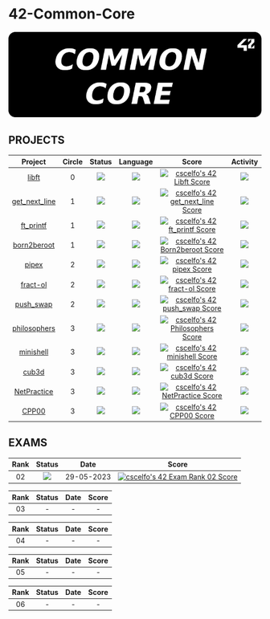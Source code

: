 # 42-Common-Core

<p align="center">
	<img src="https://github.com/Scelfo42/Scelfo42/blob/main/42_banners/Common-Core-banner.png">
</p>

## PROJECTS
<div align="center">

| Project | Circle | Status | Language | Score | Activity |
| :---: | :---: | :---: | :---: | :---: | :---: |
| [libft](https://github.com/Scelfo42/libft) | 0 | <img src="https://img.shields.io/badge/done-sucess" /> |<img src="https://img.shields.io/github/languages/top/Scelfo42/libft" /> | [![cscelfo's 42 Libft Score](https://badge42.vercel.app/api/v2/clg22s3a2000608ml2qvs6aly/project/2817953)](https://github.com/JaeSeoKim/badge42) | <img src="https://img.shields.io/github/last-commit/Scelfo42/libft" /> |
| [get_next_line](https://github.com/Scelfo42/get_next_line) | 1 | <img src="https://img.shields.io/badge/done-sucess" /> |<img src="https://img.shields.io/github/languages/top/Scelfo42/get_next_line" /> | [![cscelfo's 42 get_next_line Score](https://badge42.vercel.app/api/v2/clg22s3a2000608ml2qvs6aly/project/2878670)](https://github.com/JaeSeoKim/badge42) | <img src="https://img.shields.io/github/last-commit/Scelfo42/get_next_line" /> |
| [ft_printf](https://github.com/Scelfo42/ft_printf) | 1 | <img src="https://img.shields.io/badge/done-sucess" /> | <img src="https://img.shields.io/github/languages/top/Scelfo42/ft_printf" /> | [![cscelfo's 42 ft_printf Score](https://badge42.vercel.app/api/v2/clg22s3a2000608ml2qvs6aly/project/2878560)](https://github.com/JaeSeoKim/badge42) | <img src="https://img.shields.io/github/last-commit/jotavare/ft_printf" /> |
| [born2beroot](https://github.com/Scelfo42/born2beroot) | 1 | <img src="https://img.shields.io/badge/done-sucess" /> | <img src="https://img.shields.io/github/languages/top/Scelfo42/born2beroot" /> | [![cscelfo's 42 Born2beroot Score](https://badge42.vercel.app/api/v2/clg22s3a2000608ml2qvs6aly/project/2891669)](https://github.com/JaeSeoKim/badge42) | <img src="https://img.shields.io/github/last-commit/jotavare/born2beroot" /> |
| [pipex](https://github.com/Scelfo42/pipex) | 2 | <img src="https://img.shields.io/badge/done-sucess" /> | <img src="https://img.shields.io/github/languages/top/Scelfo42/pipex" /> | [![cscelfo's 42 pipex Score](https://badge42.vercel.app/api/v2/clg22s3a2000608ml2qvs6aly/project/3089535)](https://github.com/JaeSeoKim/badge42) | <img src="https://img.shields.io/github/last-commit/Scelfo42/pipex" /> |
| [fract-ol](https://github.com/Scelfo42/fract-ol) | 2 | <img src="https://img.shields.io/badge/done-sucess" /> | <img src="https://img.shields.io/github/languages/top/Scelfo42/fract-ol" /> | [![cscelfo's 42 fract-ol Score](https://badge42.vercel.app/api/v2/clg22s3a2000608ml2qvs6aly/project/2977398)](https://github.com/JaeSeoKim/badge42) | <img src="https://img.shields.io/github/last-commit/Scelfo42/fract-ol" /> |
| [push_swap](https://github.com/Scelfo42/push_swap) | 2 | <img src="https://img.shields.io/badge/done-sucess" /> | <img src="https://img.shields.io/github/languages/top/Scelfo42/push_swap" /> | [![cscelfo's 42 push_swap Score](https://badge42.vercel.app/api/v2/clg22s3a2000608ml2qvs6aly/project/2978327)](https://github.com/JaeSeoKim/badge42) | <img src="https://img.shields.io/github/last-commit/Scelfo42/push_swap" /> |
| [philosophers](https://github.com/Scelfo42/philosopher) | 3 | <img src="https://img.shields.io/badge/done-sucess" /> | <img src="https://img.shields.io/github/languages/top/Scelfo42/philosopher" /> | [![cscelfo's 42 Philosophers Score](https://badge42.vercel.app/api/v2/clg22s3a2000608ml2qvs6aly/project/3110462)](https://github.com/JaeSeoKim/badge42) | <img src="https://img.shields.io/github/last-commit/Scelfo42/philosopher" /> |
| [minishell](https://github.com/Scelfo42/minishell) | 3 | <img src="https://img.shields.io/badge/done-sucess" /> | <img src="https://img.shields.io/github/languages/top/Scelfo42/minishell" /> | [![cscelfo's 42 minishell Score](https://badge42.vercel.app/api/v2/clg22s3a2000608ml2qvs6aly/project/3112055)](https://github.com/JaeSeoKim/badge42) | <img src="https://img.shields.io/github/last-commit/Scelfo42/minishell" /> |
| [cub3d](https://github.com/Scelfo42/cub3d) | 3 | <img src="https://img.shields.io/badge/done-sucess" /> | <img src="https://img.shields.io/github/languages/top/Scelfo42/cub3d" /> | [![cscelfo's 42 cub3d Score](https://badge42.vercel.app/api/v2/clg22s3a2000608ml2qvs6aly/project/3112055)](https://github.com/JaeSeoKim/badge42) | <img src="https://img.shields.io/github/last-commit/Scelfo42/cub3d" /> |
| [NetPractice](https://github.com/Scelfo42/NetPractice) | 3 | <img src="https://img.shields.io/badge/done-sucess" /> | <img src="https://img.shields.io/github/languages/top/Scelfo42/NetPractice" /> | [![cscelfo's 42 NetPractice Score](https://badge42.vercel.app/api/v2/clg22s3a2000608ml2qvs6aly/project/3112055)](https://github.com/JaeSeoKim/badge42) | <img src="https://img.shields.io/github/last-commit/Scelfo42/NetPractice" /> |
| [CPP00](https://github.com/Scelfo42/CPP_Modules/tree/master/CPP00) | 3 | <img src="https://img.shields.io/badge/" /> | <img src="https://img.shields.io/github/languages/top/Scelfo42/CPP_Modules/CPP00" /> | [![cscelfo's 42 CPP00 Score](https://badge42.vercel.app/api/v2/clg22s3a2000608ml2qvs6aly/project/3112055)](https://github.com/JaeSeoKim/badge42) | <img src="https://img.shields.io/github/last-commit/Scelfo42/CPP_Modules/CPP00" /> |
</div>

## EXAMS
<div align="center">

| Rank | Status | Date | Score |
| :---: | :---: | :---: | :---: |
| 02 | <img src="https://img.shields.io/badge/sucess-sucess" /> | 29-05-2023 | [![cscelfo's 42 Exam Rank 02 Score](https://badge42.vercel.app/api/v2/clg22s3a2000608ml2qvs6aly/project/3106235)](https://github.com/JaeSeoKim/badge42) |

| Rank | Status | Date | Score |
| :---: | :---: | :---: | :---: |
| 03 | - | - | - |

| Rank | Status | Date | Score |
| :---: | :---: | :---: | :---: |
| 04 | - | - | - |
	
| Rank | Status | Date | Score |
| :---: | :---: | :---: | :---: |
| 05 | - | - | - |

| Rank | Status | Date | Score |
| :---: | :---: | :---: | :---: |
| 06 | - | - | - | - |

</div>
